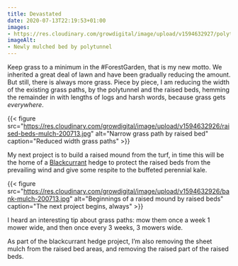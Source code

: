 ```yaml
---
title: Devastated
date: 2020-07-13T22:19:53+01:00
images:
- https://res.cloudinary.com/growdigital/image/upload/v1594632927/polytunnel-mulch-200713.jpg
imageAlt:
- Newly mulched bed by polytunnel
---
```


Keep grass to a minimum in the #ForestGarden, that is my new motto. We inherited a great deal of lawn and have been gradually reducing the amount. But still, there is always more grass. Piece by piece, I am reducing the width of the existing grass paths, by the polytunnel and the raised beds, hemming the remainder in with lengths of logs and harsh words, because grass gets _everywhere_. 

{{< figure src="https://res.cloudinary.com/growdigital/image/upload/v1594632926/raised-beds-mulch-200713.jpg" alt="Narrow grass path by raised bed" caption="Reduced width grass paths" >}}

My next project is to build a raised mound from the turf, in time this will be the home of a [Blackcurrant](https://pfaf.org/user/Plant.aspx?LatinName=Ribes+nigrum) hedge to protect the raised beds from the prevailing wind and give some respite to the buffeted perennial kale.

{{< figure src="https://res.cloudinary.com/growdigital/image/upload/v1594632926/bank-mulch-200713.jpg" alt="Beginnings of a raised mound by raised beds" caption="The next project begins, always" >}}

I heard an interesting tip about grass paths: mow them once a week 1 mower wide, and then once every 3 weeks, 3 mowers wide. 

As part of the blackcurrant hedge project, I’m also removing the sheet mulch from the raised bed areas, and removing the raised part of the raised beds. 
